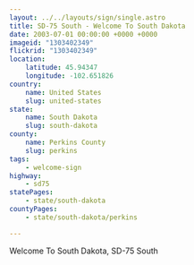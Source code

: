 ```yaml
---
layout: ../../layouts/sign/single.astro
title: SD-75 South - Welcome To South Dakota
date: 2003-07-01 00:00:00 +0000 +0000
imageid: "1303402349"
flickrid: "1303402349"
location:
    latitude: 45.94347
    longitude: -102.651826
country:
    name: United States
    slug: united-states
state:
    name: South Dakota
    slug: south-dakota
county:
    name: Perkins County
    slug: perkins
tags:
    - welcome-sign
highway:
    - sd75
statePages:
    - state/south-dakota
countyPages:
    - state/south-dakota/perkins

---
```

Welcome To South Dakota, SD-75 South